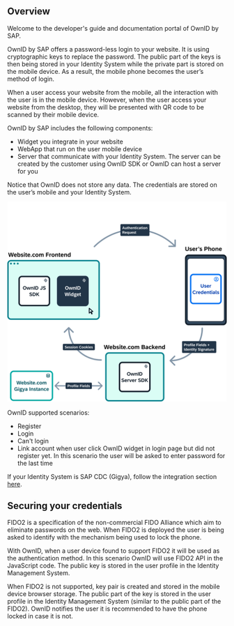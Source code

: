 ## Overview

Welcome to the developer's guide and documentation portal of OwnID by SAP.

OwnID by SAP offers a password-less login to your website. It is using cryptographic keys to replace the password. The public part of the keys is then being stored in your Identity System while the private part is stored on the mobile device. As a result, the mobile phone becomes the user’s method of login.

When a user access your website from the mobile, all the interaction with the user is in the mobile device. However, when the user access your website from the desktop, they will be presented with QR code to be scanned by their mobile device.

OwnID by SAP includes the following components:
* Widget you integrate in your website
* WebApp that run on the user mobile device
* Server that communicate with your Identity System. The server can be created by the customer using OwnID SDK or OwnID can host a server for you

Notice that OwnID does not store any data. The credentials are stored on the user’s mobile and your Identity System. 

![architecture](_media/ownid-how-it-works.png)

OwnID supported scenarios:
* Register
* Login
* Can't login
* Link account when user click OwnID widget in login page but did not register yet. In this scenario the user will be asked to enter password for the last time

If your Identity System is SAP CDC (Gigya), follow the integration section [here](/gigya.md). 


## Securing your credentials
FIDO2 is a specification of the non-commercial FIDO Alliance which aim to eliminate passwords on the web. When FIDO2 is deployed the user is being asked to identify with the mechanism being used to lock the phone.

With OwnID, when a user device found to support FIDO2 it will be used as the authentication method. In this scenario OwnID will use FIDO2 API in the JavaScript code. The public key is stored in the user profile in the Identity Management System.

When FIDO2 is not supported, key pair is created and stored in the mobile device browser storage. The public part of the key is stored in the user profile in the Identity Management System (similar to the public part of the FIDO2). OwnID notifies the user it is recommended to have the phone locked in case it is not.



